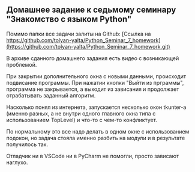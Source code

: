 ## Домашнее задание к седьмому семинару "Знакомство с языком Python"

Помимо папки все задачи залиты на Github: [Ссылка на https://github.com/tolyan-yalta/Python_Seminar_7_homework](https://github.com/tolyan-yalta/Python_Seminar_7_homework.git)

В архиве сданного домашнего задания есть видео с возникающей проблемой.

При закрытии дополнительного окна с новыми данными, происходит подвисание программы. При нажатии кнопки "Выйти из прграммы", программа не закрывается, а выходит из зависания и продолжает отрабатывать заданный алгоритм.

Насколько понял из интернета, запускается несколько окон tkunter-а (именно разных, а не внутри одного главного окна типа с использованием TopLevel) и что-то с чем-то конфликтует.

По нормальному это все надо делать в одном окне с использованием подокон, но задача стояла именно разбить на модули и в результате получилось так.

Отладчик ни в VSCode ни в PyCharm не помогли, просто зависают наглухо.
